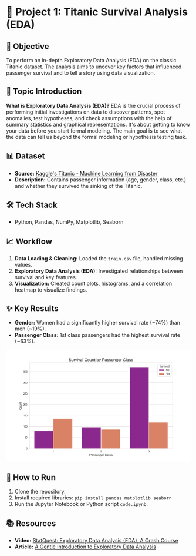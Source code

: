# 🚢 Project 1: Titanic Survival Analysis (EDA)

## 🎯 Objective
To perform an in-depth Exploratory Data Analysis (EDA) on the classic Titanic dataset. The analysis aims to uncover key factors that influenced passenger survival and to tell a story using data visualization.

## 📖 Topic Introduction
**What is Exploratory Data Analysis (EDA)?**
EDA is the crucial process of performing initial investigations on data to discover patterns, spot anomalies, test hypotheses, and check assumptions with the help of summary statistics and graphical representations. It's about getting to know your data before you start formal modeling. The main goal is to see what the data can tell us beyond the formal modeling or hypothesis testing task.

## 📊 Dataset
- **Source:** [Kaggle's Titanic - Machine Learning from Disaster](https://www.kaggle.com/c/titanic)
- **Description:** Contains passenger information (age, gender, class, etc.) and whether they survived the sinking of the Titanic.

## 🛠️ Tech Stack
- Python, Pandas, NumPy, Matplotlib, Seaborn

## 📈 Workflow
1.  **Data Loading & Cleaning:** Loaded the `train.csv` file, handled missing values.
2.  **Exploratory Data Analysis (EDA):** Investigated relationships between survival and key features.
3.  **Visualization:** Created count plots, histograms, and a correlation heatmap to visualize findings.

## ✨ Key Results
- **Gender:** Women had a significantly higher survival rate (~74%) than men (~19%).
- **Passenger Class:** 1st class passengers had the highest survival rate (~63%).

![Titanic Survival by Class](pclass_survival.png)

## 🚀 How to Run
1. Clone the repository.
2. Install required libraries: `pip install pandas matplotlib seaborn`
3. Run the Jupyter Notebook or Python script `code.ipynb`.

## 📚 Resources
- **Video:** [StatQuest: Exploratory Data Analysis (EDA), A Crash Course](https://www.youtube.com/watch?v=HddgL9ONvXo)
- **Article:** [A Gentle Introduction to Exploratory Data Analysis](https://towardsdatascience.com/a-gentle-introduction-to-exploratory-data-analysis-f11743615964)
